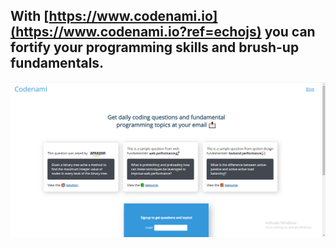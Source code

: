 ## With [https://www.codenami.io](https://www.codenami.io?ref=echojs) you can fortify your programming skills and brush-up fundamentals. 

![name-of-you-image](./codenami.png)
